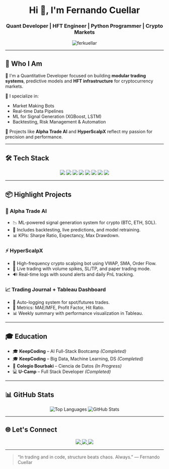 <h1 align="center">Hi 👋, I'm Fernando Cuellar</h1>
<h3 align="center">Quant Developer | HFT Engineer | Python Programmer | Crypto Markets</h3>

<p align="center">
  <img src="https://komarev.com/ghpvc/?username=ferkuellar&label=Profile%20views&color=0e75b6&style=flat" alt="ferkuellar" />
</p>

---

## 🧠 Who I Am

🚀 I'm a Quantitative Developer focused on building **modular trading systems**, predictive models and **HFT infrastructure** for cryptocurrency markets.

🔧 I specialize in:
- Market Making Bots
- Real-time Data Pipelines
- ML for Signal Generation (XGBoost, LSTM)
- Backtesting, Risk Management & Automation

🧪 Projects like **Alpha Trade AI** and **HyperScalpX** reflect my passion for precision and performance.

---

## 🛠️ Tech Stack

<p align="center">
  <img src="https://img.shields.io/badge/Python-3776AB?style=flat&logo=python&logoColor=white"/>
  <img src="https://img.shields.io/badge/Pandas-150458?style=flat&logo=pandas&logoColor=white"/>
  <img src="https://img.shields.io/badge/Numpy-013243?style=flat&logo=numpy&logoColor=white"/>
  <img src="https://img.shields.io/badge/Docker-2496ED?style=flat&logo=docker&logoColor=white"/>
  <img src="https://img.shields.io/badge/Scikit--Learn-F7931E?style=flat&logo=scikit-learn&logoColor=white"/>
  <img src="https://img.shields.io/badge/TensorFlow-FF6F00?style=flat&logo=tensorflow&logoColor=white"/>
  <img src="https://img.shields.io/badge/Linux-FCC624?style=flat&logo=linux&logoColor=black"/>
  <img src="https://img.shields.io/badge/Jupyter-F37626?style=flat&logo=jupyter&logoColor=white"/>
</p>

---

## 📦 Highlight Projects

### 🧠 Alpha Trade AI
- 📉 ML-powered signal generation system for crypto (BTC, ETH, SOL).
- 🔁 Includes backtesting, live predictions, and model retraining.
- 📊 KPIs: Sharpe Ratio, Expectancy, Max Drawdown.

### ⚡ HyperScalpX
- 🎯 High-frequency crypto scalping bot using VWAP, SMA, Order Flow.
- 📡 Live trading with volume spikes, SL/TP, and paper trading mode.
- 🔊 Real-time logs with sound alerts and daily PnL tracking.

### 📈 Trading Journal + Tableau Dashboard
- 📁 Auto-logging system for spot/futures trades.
- 🧮 Metrics: MAE/MFE, Profit Factor, Hit Ratio.
- 📊 Weekly summary with performance visualization in Tableau.

---

## 🎓 Education

- 🎓 **KeepCoding** – AI Full-Stack Bootcamp *(Completed)*
- 🎓 **KeepCoding** – Big Data, Machine Learning, DS *(Completed)*
- 🧮 **Colegio Bourbaki** – Ciencia de Datos *(In Progress)*
- 💻 **U-Camp** – Full Stack Developer *(Completed)*

---

## 📊 GitHub Stats

<p align="center">
  <img src="https://github-readme-stats.vercel.app/api/top-langs/?username=ferkuellar&layout=compact&theme=default" alt="Top Languages" />
  <img src="https://github-readme-stats.vercel.app/api?username=ferkuellar&show_icons=true&theme=default" alt="GitHub Stats" />
</p>

---

## 🌐 Let's Connect

<p align="center">
  <a href="https://www.linkedin.com/in/cuellar-fernando/" target="blank">
    <img src="https://img.shields.io/badge/-LinkedIn-blue?style=for-the-badge&logo=linkedin" />
  </a>
  <a href="https://kaggle.com/fernandocuellar" target="blank">
    <img src="https://img.shields.io/badge/-Kaggle-20BEFF?style=for-the-badge&logo=kaggle&logoColor=white" />
  </a>
  <a href="https://stackoverflow.com/users/fernando cuellar" target="blank">
    <img src="https://img.shields.io/badge/-StackOverflow-FE7A16?style=for-the-badge&logo=stackoverflow&logoColor=white" />
  </a>
</p>

---

> “In trading and in code, structure beats chaos. Always.” — Fernando Cuellar
